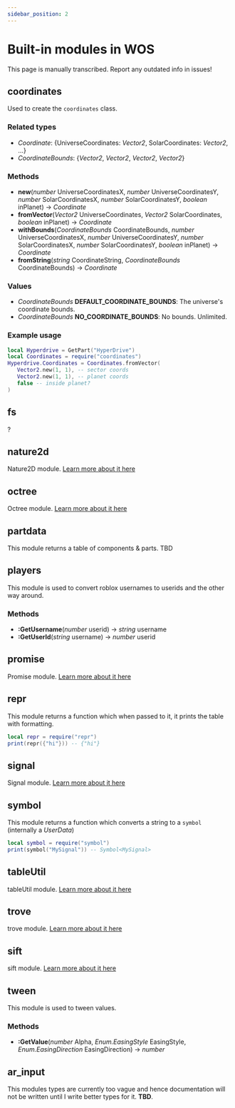 ```yaml
---
sidebar_position: 2
---
```


# Built-in modules in WOS
This page is manually transcribed. Report any outdated info in issues!

## coordinates
Used to create the <code>coordinates</code> class.

### Related types
- _Coordinate_: \{UniverseCoordinates: _Vector2_, SolarCoordinates: _Vector2_, ...\}
- _CoordinateBounds_: \{_Vector2_, _Vector2_, _Vector2_, _Vector2_\}

### Methods
- **new**(_number_ UniverseCoordinatesX, _number_ UniverseCoordinatesY, _number_ SolarCoordinatesX, _number_ SolarCoordinatesY, _boolean_ inPlanet) → _Coordinate_
- **fromVector**(_Vector2_ UniverseCoordinates, _Vector2_ SolarCoordinates, _boolean_ inPlanet) → _Coordinate_
- **withBounds**(_CoordinateBounds_ CoordinateBounds, _number_ UniverseCoordinatesX, _number_ UniverseCoordinatesY, _number_ SolarCoordinatesX, _number_ SolarCoordinatesY, _boolean_ inPlanet) → _Coordinate_
- **fromString**(_string_ CoordinateString, _CoordinateBounds_ CoordinateBounds) → _Coordinate_

### Values
- _CoordinateBounds_ **DEFAULT_COORDINATE_BOUNDS**: The universe's coordinate bounds.
- _CoordinateBounds_ **NO_COORDINATE_BOUNDS**: No bounds. Unlimited.

### Example usage
```lua
local Hyperdrive = GetPart("HyperDrive")
local Coordinates = require("coordinates")
Hyperdrive.Coordinates = Coordinates.fromVector(
   Vector2.new(1, 1), -- sector coords
   Vector2.new(1, 1), -- planet coords
   false -- inside planet?
)
```

## fs
?

## nature2d
Nature2D module. [Learn more about it here](https://jaipack17.github.io/Nature2D/)

## octree
Octree module. [Learn more about it here](https://quenty.github.io/NevermoreEngine/api/Octree/)

## partdata
This module returns a table of components & parts. TBD

## players
This module is used to convert roblox usernames to userids and the other way around.

### Methods
- **:GetUsername**(_number_ userid) → _string_ username
- **:GetUserId**(_string_ username) → _number_ userid

## promise
Promise module. [Learn more about it here](https://eryn.io/roblox-lua-promise/)

## repr
This module returns a function which when passed to it, it prints the table with formatting.
```lua
local repr = require("repr")
print(repr({"hi"})) -- {"hi"}
```

## signal
Signal module. [Learn more about it here](https://devforum.roblox.com/t/lua-signal-class-comparison-optimal-goodsignal-class/1387063)

## symbol
This module returns a function which converts a string to a <code>symbol</code> (internally a _UserData_)
```lua
local symbol = require("symbol")
print(symbol("MySignal")) -- Symbol<MySignal>
```

## tableUtil
tableUtil module. [Learn more about it here](https://sleitnick.github.io/RbxUtil/api/TableUtil/)

## trove
trove module. [Learn more about it here](https://sleitnick.github.io/RbxUtil/api/Trove/)

## sift
sift module. [Learn more about it here](https://github.com/cxmeel/sift)

## tween
This module is used to tween values.

### Methods
- **:GetValue**(_number_ Alpha, _Enum.EasingStyle_ EasingStyle, _Enum.EasingDirection_ EasingDirection) → _number_

## ar_input
This modules types are currently too vague and hence documentation will not be written until I write better types for it.
**TBD**.
